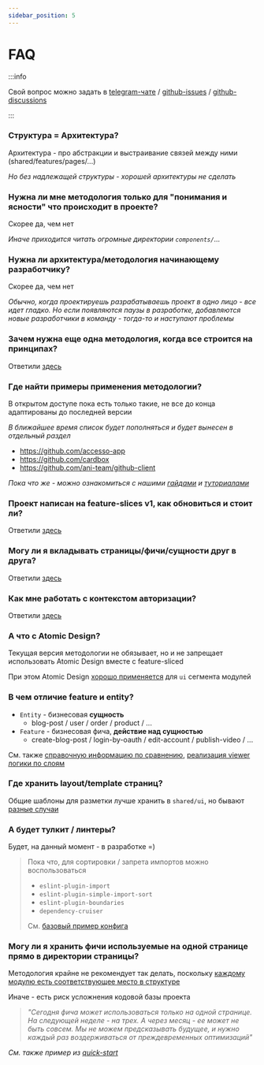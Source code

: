 ```yaml
---
sidebar_position: 5
---
```


# FAQ

:::info

Свой вопрос можно задать в [telegram-чате](https://t.me/feature_sliced) / [github-issues](https://github.com/feature-sliced/documentation/issues) / [github-discussions](https://github.com/feature-sliced/documentation/discussions)

:::

### Структура = Архитектура?

Архитектура - про абстракции и выстраивание связей между ними (shared/features/pages/...)

*Но без надлежащей структуры - хорошей архитектуры не сделать*

### Нужна ли мне методология только для "понимания и ясности" что происходит в проекте?

Скорее да, чем нет

*Иначе приходится читать огромные директории `components/`...*

### Нужна ли архитектура/методология начинающему разработчику?

Скорее да, чем нет

*Обычно, когда проектируешь разрабатываешь проект в одно лицо - все идет гладко. Но если появляются паузы в разработке, добавляются новые разработчики в команду - тогда-то и наступают проблемы*

### Зачем нужна еще одна методология, когда все строится на принципах?

Ответили [здесь](/docs/get-started/motivation)

### Где найти примеры применения методологии?

В открытом доступе пока есть только такие, не все до конца адаптированы до последней версии

*В ближайшее время список будет пополняться и будет вынесен в отдельный раздел*

- <https://github.com/accesso-app>
- <https://github.com/cardbox>
- <https://github.com/ani-team/github-client>

*Пока что же - можно ознакомиться с нашими [гайдами](/docs/guides/migration-from-v1) и [туториалами](/docs/get-started/quick-start)*

### Проект написан на feature-slices v1, как обновиться и стоит ли?

Ответили [здесь](/docs/guides/migration-from-v1)

### Могу ли я вкладывать страницы/фичи/сущности друг в друга?

Ответили [здесь](/docs/concepts/app-splitting#group-slices)

### Как мне работать с контекстом авторизации?

Ответили [здесь](/docs/guides/examples/viewer)

### А что с Atomic Design?

Текущая версия методологии не обязывает, но и не запрещает использовать Atomic Design вместе с feature-sliced

При этом Atomic Design [хорошо применяется](https://t.me/feature_sliced/1653) для `ui` сегмента модулей

### В чем отличие feature и entity?

- `Entity` - бизнесовая **сущность**
  - blog-post / user / order / product / ...
- `Feature` - бизнесовая фича, **действие над сущностью**
  - create-blog-post / login-by-oauth / edit-account / publish-video / ...

См. также [справочную информацию по сравнению](/docs/reference/layers/overview), [реализация viewer логики по слоям](/docs/guides/examples/viewer)

### Где хранить layout/template страниц?

Общие шаблоны для разметки лучше хранить в `shared/ui`, но бывают [разные случаи](https://github.com/feature-sliced/documentation/discussions/129)

### А будет тулкит / линтеры?

Будет, на данный момент - в разработке =)

> Пока что, для сортировки / запрета импортов можно воспользоваться
>
> - `eslint-plugin-import`
> - `eslint-plugin-simple-import-sort`
> - `eslint-plugin-boundaries`
> - `dependency-cruiser`
>
> См. [базовый пример конфига](https://gist.github.com/azinit/4cb940a1d4a3e05ef47e15aa18a9ecc5)

### Могу ли я хранить фичи используемые на одной странице прямо в директории страницы?

Методология крайне не рекомендует так делать, поскольку [каждому модулю есть соответствующее место в структуре](/docs/concepts/app-splitting)

Иначе - есть риск усложнения кодовой базы проекта

> *"Сегодня фича может использоваться только на одной странице. На следующей неделе - на трех. А через месяц - ее может не быть совсем. Мы не можем предсказывать будущее, и нужно каждый раз воздерживаться от преждевременных оптимизаций"*

*См. также пример из [quick-start](/docs/get-started/quick-start#обычный-подход)*
